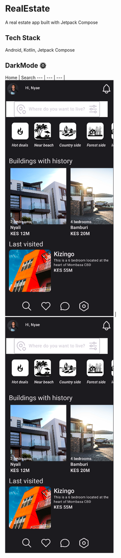 # RealEstate

A real estate app built with Jetpack Compose



## Tech Stack

Android, Kotlin, Jetpack Compose
<br />

## DarkMode 🌞
Home | Search
--- | --- | --- |
![](https://github.com/Nyae44/RealEstate/blob/master/Screenshots/RealEstateDarkTheme.png) | ![](https://github.com/Nyae44/RealEstate/blob/master/Screenshots/RealEstateDarkTheme.png) 
<br />